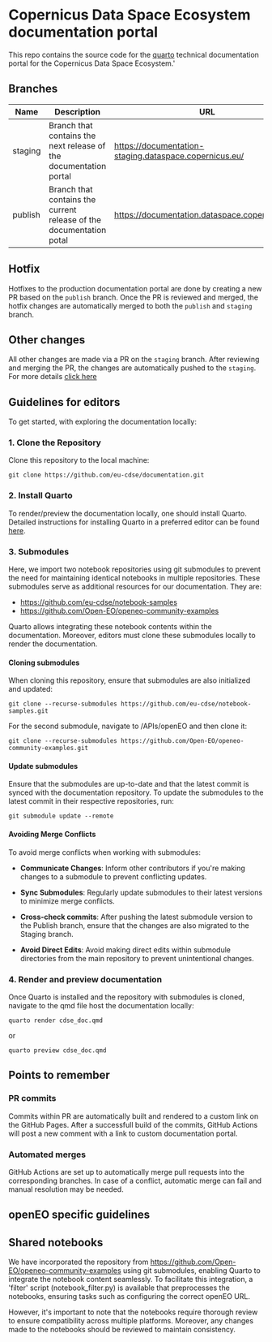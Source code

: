 # Copernicus Data Space Ecosystem documentation portal
This repo contains the source code for the [quarto](https://quarto.org/) technical documentation portal for the Copernicus Data Space Ecosystem.'


## Branches
| Name    | Description | URL |
|---------| --- |-----|
| staging | Branch that contains the next release of the documentation portal | https://documentation-staging.dataspace.copernicus.eu/    |
| publish | Branch that contains the current release of the documentation potal | https://documentation.dataspace.copernicus.eu/ |


## Hotfix
Hotfixes to the production documentation portal are done by creating a new PR based on the `publish` branch.
Once the PR is reviewed and merged, the hotfix changes are automatically merged to both the `publish` and `staging` branch.

## Other changes
All other changes are made via a PR on the `staging` branch.
After reviewing and merging the PR, the changes are automatically pushed to the `staging`.
For more details [click here](EU-CDSE_Documentation_Guidelines_v0.pdf)

## Guidelines for editors

To get started, with exploring the documentation locally:

### 1. Clone the Repository

Clone this repository to the local machine:

    git clone https://github.com/eu-cdse/documentation.git

### 2. Install Quarto

To render/preview the documentation locally, one should install Quarto. Detailed instructions for installing Quarto in a preferred editor can be found [here](https://quarto.org/docs/get-started/).

### 3. Submodules

Here, we import two notebook repositories using git submodules to prevent the need for maintaining identical notebooks in multiple repositories. These submodules serve as additional resources for our documentation.
They are:

* https://github.com/eu-cdse/notebook-samples
* https://github.com/Open-EO/openeo-community-examples

Quarto allows integrating these notebook contents within the documentation. Moreover, editors must clone these submodules locally to render the documentation.

#### Cloning submodules

When cloning this repository, ensure that submodules are also initialized and updated:

    git clone --recurse-submodules https://github.com/eu-cdse/notebook-samples.git

For the second submodule, navigate to /APIs/openEO and then clone it:

    git clone --recurse-submodules https://github.com/Open-EO/openeo-community-examples.git

#### Update submodules

Ensure that the submodules are up-to-date and that the latest commit is synced with the documentation repository. To update the submodules to the latest commit in their respective repositories, run:

    git submodule update --remote

#### Avoiding Merge Conflicts

To avoid merge conflicts when working with submodules:


* **Communicate Changes**: Inform other contributors if you're making changes to a submodule to prevent conflicting updates.

* **Sync Submodules**: Regularly update submodules to their latest versions to minimize merge conflicts. 

* **Cross-check commits**: After pushing the latest submodule version to the Publish branch, ensure that the changes are also migrated to the Staging branch. 

* **Avoid Direct Edits**: Avoid making direct edits within submodule directories from the main repository to prevent unintentional changes.
    
### 4. Render and preview documentation

Once Quarto is installed and the repository with submodules is cloned, navigate to the qmd file host the documentation locally:

    quarto render cdse_doc.qmd 

or 

    quarto preview cdse_doc.qmd


## Points to remember


### PR commits
Commits within PR are automatically built and rendered to a custom link on the GitHub Pages. 
After a successfull build of the commits, GitHub Actions will post a new comment with a link to custom documentation portal.


### Automated merges
GitHub Actions are set up to automatically merge pull requests into the corresponding branches.
In case of a conflict, automatic merge can fail and manual resolution may be needed.

## openEO specific guidelines

## Shared notebooks

We have incorporated the repository from https://github.com/Open-EO/openeo-community-examples using git submodules, enabling Quarto to integrate the notebook content seamlessly. To facilitate this integration, a 'filter' script (notebook_filter.py) is available that preprocesses the notebooks, ensuring tasks such as configuring the correct openEO URL.

However, it's important to note that the notebooks require thorough review to ensure compatibility across multiple platforms. Moreover, any changes made to the notebooks should be reviewed to maintain consistency.



